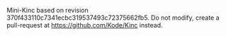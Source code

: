 Mini-Kinc based on revision 370f433110c7341ecbc319537493c72375662fb5.
Do not modify, create a pull-request at https://github.com/Kode/Kinc instead.
